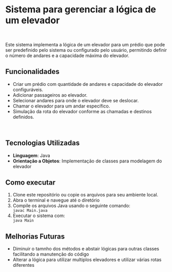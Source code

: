 <h1>Sistema para gerenciar a lógica de um elevador</h1>
<br>
<p>Este sistema implementa a lógica de um elevador para um prédio que pode ser predefinido
  pelo sistema ou configurado pelo usuário, permitindo definir o número de andares e a capacidade máxima do elevador.</p>

<h2>Funcionalidades</h2>

<ul>
  <li>Criar um prédio com quantidade de andares e capacidade do elevador configuráveis.</li>
  <li>Adicionar passageiros ao elevador.</li>
  <li>Selecionar andares para onde o elevador deve se deslocar.</li>
  <li>Chamar o elevador para um andar específico.</li>
  <li>Simulação da rota do elevador conforme as chamadas e destinos definidos.</li>
</ul>
<br>
<h2>Tecnologias Utilizadas</h2>
<ul>
  <li><b>Linguagem</b>: Java</li>
  <li><b>Orientação a Objetos</b>: Implementação de classes para modelagem do elevador</li>
</ul>
<h2>Como executar</h2>
<ol>
  <li>Clone este repositório ou copie os arquivos para seu ambiente local.</li>
  <li>Abra o terminal e navegue até o diretório</li>
  <li>Compile os arquivos Java usando o seguinte comando:</li>
  <code>javac Main.java</code>
  <li>Executar o sistema com:</li>
  <code>java Main</code>
</ol>
<h2>Melhorias Futuras</h2>
<ul>
  <li>Diminuir o tamnho dos métodos e abstair lógicas para outras classes facilitando a manutenção do código</li>
  <li>Alterar a lógica para utilizar multiplos elevadores e utilizar várias rotas diferentes</li>
</ul>
